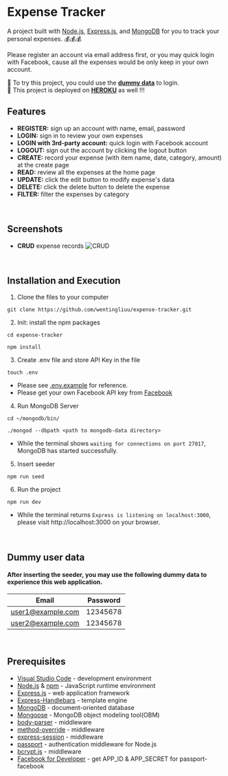 # Expense Tracker
A project built with [Node.js](https://nodejs.org/en/), [Express.js](https://expressjs.com/), and [MongoDB](https://www.mongodb.com/) for you to track your personal expenses. 💰💰💰  

Please register an account via email address first, or you may quick login with Facebook, cause all the expenses would be only keep in your own account.

🌟 To try this project, you could use the **[dummy data](https://github.com/wentingliuu/expense-tracker#dummy-user-data)** to login.  
🌟 This project is deployed on **[HEROKU](https://morning-wave-00395.herokuapp.com/)** as well !!!
<br>

## Features
*  **REGISTER:** sign up an account with name, email, password
*  **LOGIN:** sign in to review your own expenses
*  **LOGIN with 3rd-party account:** quick login with Facebook account
*  **LOGOUT:** sign out the account by clicking the logout button
*  **CREATE:** record your expense (with item name, date, category, amount) at the create page 
*  **READ:** review all the expenses at the home page
*  **UPDATE:** click the edit button to modify expense's data
*  **DELETE:** click the delete button to delete the expense
*  **FILTER:** filter the expenses by category
<br>

## Screenshots
*  **CRUD** expense records
![CRUD](https://github.com/wentingliuu/expense-tracker/blob/main/public/screenshot.gif)
<br>

## Installation and Execution
1.  Clone the files to your computer
```
git clone https://github.com/wentingliuu/expense-tracker.git
```
2. Init: install the npm packages
```
cd expense-tracker
```
```
npm install
```
3. Create .env file and store API Key in the file
```
touch .env
```
- Please see [.env.example](https://github.com/wentingliuu/expense-tracker/blob/main/.env.example) for reference.
- Please get your own Facebook API key from [Facebook](https://developers.facebook.com/)
4. Run MongoDB Server
```
cd ~/mongodb/bin/
```
```
./mongod --dbpath <path to mongodb-data directory>
```
- While the terminal shows `waiting for connections on port 27017`, MongoDB has started successfully.
5. Insert seeder
```
npm run seed
```
6. Run the project
```
npm run dev
```
- While the terminal returns `Express is listening on localhost:3000`, please visit http://localhost:3000 on your browser.
<br>

## Dummy user data
#### After inserting the seeder, you may use the following dummy data to experience this web application.
| Email              | Password |
| -------------------| ---------|
| user1@example.com  | 12345678 |
| user2@example.com  | 12345678 |
<br>

## Prerequisites
*  [Visual Studio Code](https://code.visualstudio.com/) - development environment
*  [Node.js](https://nodejs.org/en/) & [npm](https://www.npmjs.com/) - JavaScript runtime environment
*  [Express.js](https://expressjs.com/) - web application framework
*  [Express-Handlebars](https://www.npmjs.com/package/express-handlebars) - template engine
*  [MongoDB](https://www.mongodb.com/) - document-oriented database
*  [Mongoose](https://mongoosejs.com/) - MongoDB object modeling tool(OBM)
*  [body-parser](https://www.npmjs.com/package/body-parser) - middleware
*  [method-override](https://www.npmjs.com/package/method-override) - middleware
*  [express-session](https://www.npmjs.com/package/express-session) - middleware
*  [passport](http://www.passportjs.org/) - authentication middleware for Node.js
*  [bcrypt.js](https://www.npmjs.com/package/bcryptjs) - middleware
*  [Facebook for Developer](https://developers.facebook.com/) - get APP_ID & APP_SECRET for passport-facebook

